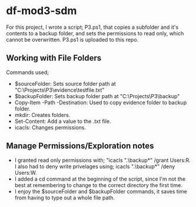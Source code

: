 # df-mod3-sdm
For this project, I wrote a script; P3.ps1, that copies a subfolder and it's contents to a backup folder, and sets the permissions to read only, which cannot be overwritten. P3.ps1 is uploaded to this repo.

## Working with File Folders
Commands used;
- $sourceFolder: Sets source folder path at "C:\Projects\P3\evidence\testfile.txt"
- $backupFolder: Sets backup folder path at "C:\Projects\P3\backup"
- Copy-Item -Path -Destination: Used to copy evidence folder to backup folder.
- mkdir: Creates folders.
- Set-Content: Add a value to the .txt file.
- icacls: Changes permissions.

## Manage Permissions/Exploration notes
- I granted read only permissions with; "icacls ".\backup\*" /grant Users:R. I also had to deny write privelages using; icacls ".\backup\*" /deny Users:W.
- I added a cd command at the beginning of the script, since I'm not the best at remembering to change to the correct directory the first time.
- I enjoy the $sourceFolder and $backupFolder commands, it saves time from having to type out a whole file path.
